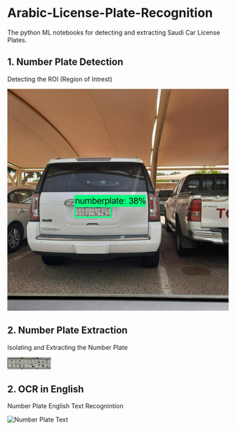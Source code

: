 # Arabic-License-Plate-Recognition

The python ML notebooks for detecting and extracting Saudi Car License Plates.

## 1. Number Plate Detection

Detecting the ROI (Region of Intrest)

![ROI](https://github.com/AamirKhaan/Arabic-License-Plate-Recognition/blob/main/codes/workspace/images/detected/Dcar_364.jpg)

## 2. Number Plate Extraction

Isolating and Extracting the Number Plate

![Number Plate](https://github.com/AamirKhaan/Arabic-License-Plate-Recognition/blob/main/codes/workspace/images/plates/pcar_364.jpg)

## 2. OCR in English

Number Plate English Text Recognintion

![Number Plate Text](https://github.com/AamirKhaan/Arabic-License-Plate-Recognition/tree/main/codes/workspace/images/results_EN/result.png)